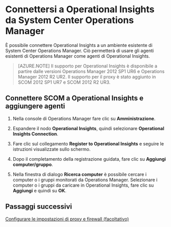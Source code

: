<properties 
   pageTitle="Connettersi a Operational Insights da System Center Operations Manager" 
   description="Informazioni su come connettersi a Operational Insights tramite Operations Manager." 
   services="operational-insights" 
   documentationCenter="" 
   authors="lauracr" 
   manager="jwhit" 
   editor="bandersmsft"/>

<tags
   ms.service="operational-insights"
   ms.devlang="na"
   ms.topic="article"
   ms.tgt_pltfrm="na"
   ms.workload="na" 
   ms.date="02/20/2015"
   ms.author="lauracr"/>

# Connettersi a Operational Insights da System Center Operations Manager 

È possibile connettere Operational Insights a un ambiente esistente di System Center Operations Manager. Ciò permetterà di usare gli agenti esistenti di Operations Manager come agenti di Operational Insights.

 >[AZURE.NOTE] Il supporto per Operational Insights è disponibile a partire dalle versioni Operations Manager 2012 SP1 UR6 e Operations Manager 2012 R2 UR2. Il supporto per il proxy è stato aggiunto in SCOM 2012 SP1 UR7 e SCOM 2012 R2 UR3.

## Connettere SCOM a Operational Insights e aggiungere agenti

1. Nella console di Operations Manager fare clic su **Amministrazione**.

2. Espandere il nodo **Operational Insights**, quindi selezionare **Operational Insights Connection**.

3. Fare clic sul collegamento **Register to Operational Insights** e seguire le istruzioni visualizzate sullo schermo. 

4. Dopo il completamento della registrazione guidata, fare clic su **Aggiungi computer/gruppo**.

5. Nella finestra di dialogo **Ricerca computer** è possibile cercare i computer o i gruppi monitorati da Operations Manager. Selezionare i computer o i gruppi da caricare in Operational Insights, fare clic su **Aggiungi** e quindi su **OK**.

<!--Every topic should have next steps and links to the next logical set of content to keep the customer engaged-->
## Passaggi successivi

[Configurare le impostazioni di proxy e firewall (facoltativo)](https://msdn.microsoft.com/library/azure/dn884643.aspx)


<!--HONumber=52--> 